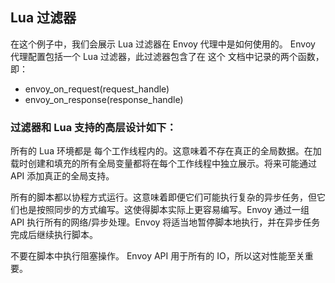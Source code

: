 ## Lua 过滤器

在这个例子中，我们会展示 Lua 过滤器在 Envoy 代理中是如何使用的。 
Envoy 代理配置包括一个 Lua 过滤器，此过滤器包含了在 这个 文档中记录的两个函数，即：

+ envoy_on_request(request_handle)
+ envoy_on_response(response_handle)

### 过滤器和 Lua 支持的高层设计如下：

所有的 Lua 环境都是 每个工作线程内的。这意味着不存在真正的全局数据。在加载时创建和填充的所有全局变量都将在每个工作线程中独立展示。将来可能通过 API 添加真正的全局支持。

所有的脚本都以协程方式运行。这意味着即便它们可能执行复杂的异步任务，但它们也是按照同步的方式编写。这使得脚本实际上更容易编写。Envoy 通过一组 API 执行所有的网络/异步处理。Envoy 将适当地暂停脚本地执行，并在异步任务完成后继续执行脚本。

不要在脚本中执行阻塞操作。 Envoy API 用于所有的 IO，所以这对性能至关重要。